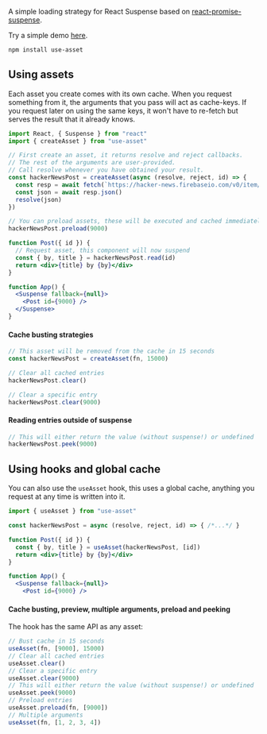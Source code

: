 A simple loading strategy for React Suspense based on [react-promise-suspense](https://github.com/vigzmv/react-promise-suspense).

Try a simple demo [here](https://codesandbox.io/s/jotai-demo-forked-ji8ky).

```bash
npm install use-asset
```

## Using assets

Each asset you create comes with its own cache. When you request something from it, the arguments that you pass will act as cache-keys. If you request later on using the same keys, it won't have to re-fetch but serves the result that it already knows.

```jsx
import React, { Suspense } from "react"
import { createAsset } from "use-asset"

// First create an asset, it returns resolve and reject callbacks.
// The rest of the arguments are user-provided.
// Call resolve whenever you have obtained your result.
const hackerNewsPost = createAsset(async (resolve, reject, id) => {
  const resp = await fetch(`https://hacker-news.firebaseio.com/v0/item/${id}.json`)
  const json = await resp.json()
  resolve(json)
})

// You can preload assets, these will be executed and cached immediately
hackerNewsPost.preload(9000)

function Post({ id }) {
  // Request asset, this component will now suspend
  const { by, title } = hackerNewsPost.read(id)
  return <div>{title} by {by}</div>
}

function App() {
  <Suspense fallback={null}>
    <Post id={9000} />
  </Suspense>
}
```

#### Cache busting strategies

```jsx
// This asset will be removed from the cache in 15 seconds
const hackerNewsPost = createAsset(fn, 15000)

// Clear all cached entries
hackerNewsPost.clear()

// Clear a specific entry
hackerNewsPost.clear(9000)
```

#### Reading entries outside of suspense

```jsx
// This will either return the value (without suspense!) or undefined
hackerNewsPost.peek(9000)
```

## Using hooks and global cache

You can also use the `useAsset` hook, this uses a global cache, anything you request at any time is written into it.

```jsx
import { useAsset } from "use-asset"

const hackerNewsPost = async (resolve, reject, id) => { /*...*/ }

function Post({ id }) {
  const { by, title } = useAsset(hackerNewsPost, [id])
  return <div>{title} by {by}</div>
}

function App() {
  <Suspense fallback={null}>
    <Post id={9000} />
```

#### Cache busting, preview, multiple arguments, preload and peeking

The hook has the same API as any asset:

```jsx
// Bust cache in 15 seconds
useAsset(fn, [9000], 15000)
// Clear all cached entries
useAsset.clear()
// Clear a specific entry
useAsset.clear(9000)
// This will either return the value (without suspense!) or undefined
useAsset.peek(9000)
// Preload entries
useAsset.preload(fn, [9000])
// Multiple arguments
useAsset(fn, [1, 2, 3, 4])
```
